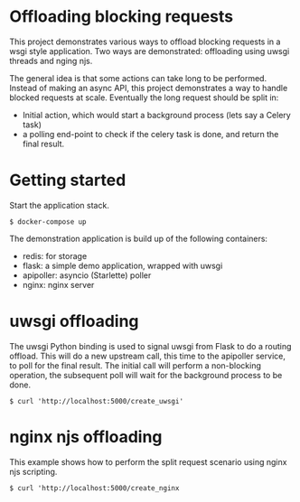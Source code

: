 # Offloading blocking requests

This project demonstrates various ways to offload blocking requests in a wsgi style application. Two ways
are demonstrated: offloading using uwsgi threads and nging njs.

The general idea is that some actions can take long to be performed. Instead of making an async API, this project
demonstrates a way to handle blocked requests at scale. Eventually the long request should be split in:
- Initial action, which would start a background process (lets say a Celery task)
- a polling end-point to check if the celery task is done, and return the final result.


# Getting started
Start the application stack.

```
$ docker-compose up
```

The demonstration application is build up of the following containers:
- redis: for storage
- flask: a simple demo application, wrapped with uwsgi
- apipoller: asyncio (Starlette) poller
- nginx: nginx server


# uwsgi offloading
The uwsgi Python binding is used to signal uwsgi from Flask to do a routing offload. This will do a new
upstream call, this time to the apipoller service, to poll for the final result. The initial call will perform a
non-blocking operation, the subsequent poll will wait for the background process to be done.

```
$ curl 'http://localhost:5000/create_uwsgi'
```


# nginx njs offloading
This example shows how to perform the split request scenario using nginx njs scripting.

```
$ curl 'http://localhost:5000/create_nginx
```
